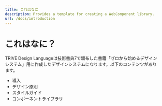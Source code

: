 ```yaml
---
title: これはなに
description: Provides a template for creating a WebComponent library.
url: /docs/introduction
---
```


# これはなに？

TRIVE Design Languageは技術書典7で頒布した書籍「ゼロから始めるデザインシステム」用に作成したデザインシステムになります。以下のコンテンツがあります。

 - 導入
 - デザイン原則
 - スタイルガイド
 - コンポーネントライブラリ

